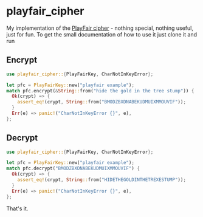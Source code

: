 # playfair_cipher
My implementation of the [PlayFair cipher](https://en.wikipedia.org/wiki/Playfair_cipher) - nothing special, nothing useful, just for fun. 
To get the small documentation of how to use it just clone it and run

## Encrypt

```rust
use playfair_cipher::{PlayFairKey, CharNotInKeyError};

let pfc = PlayFairKey::new("playfair example");
match pfc.encrypt(&String::from("hide the gold in the tree stump")) {
  Ok(crypt) => {
    assert_eq!(crypt, String::from("BMODZBXDNABEKUDMUIXMMOUVIF"));
  }
  Err(e) => panic!("CharNotInKeyError {}", e),
};
```

## Decrypt

```rust
use playfair_cipher::{PlayFairKey, CharNotInKeyError};

let pfc = PlayFairKey::new("playfair example");
match pfc.decrypt("BMODZBXDNABEKUDMUIXMMOUVIF") {
  Ok(crypt) => {
    assert_eq!(crypt, String::from("HIDETHEGOLDINTHETREXESTUMP"));
  }
  Err(e) => panic!("CharNotInKeyError {}", e),
};
```

That's it.

